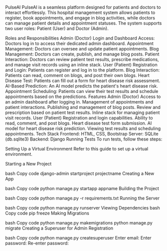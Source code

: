 PulseAI 
PulseAI is a seamless platform designed for patients and doctors to interact effortlessly. This hospital management system allows patients to register, book appointments, and engage in blog activities, while doctors can manage patient details and appointment statuses. The system supports two user roles: Patient (User) and Doctor (Admin).

Roles and Responsibilities
Admin (Doctor)
Login and Dashboard Access: Doctors log in to access their dedicated admin dashboard.
Appointment Management: Doctors can oversee and update patient appointments.
Blog Management: Doctors can create, publish, and manage blog posts.
Patient Interaction: Doctors can review patient test results, prescribe medications, and manage visit records using an inline stack.
User (Patient)
Registration and Login: Patients can register and log in to the platform.
Blog Interaction: Patients can read, comment on blogs, and post their own blogs.
Heart Disease Test: Patients can fill out a form for heart disease risk assessment.
AI-Based Prediction: An AI model predicts the patient's heart disease risk.
Appointment Scheduling: Patients can view their test results and schedule appointments based on the predictions.
Features
Admin (Doctor)
Access to an admin dashboard after logging in.
Management of appointments and patient interactions.
Publishing and management of blog posts.
Review and prescription based on patient test results.
Inline stack for managing patient visit records.
User (Patient)
Registration and login capabilities.
Ability to read, comment, and post blogs.
Heart disease test form submission.
AI model for heart disease risk prediction.
Viewing test results and scheduling appointments.
Tech Stack
Frontend: HTML, CSS, Bootstrap
Server: SQLite (db.sqlite3)
Backend: Django
Running Tests
To run tests, follow these steps:

Setting Up a Virtual Environment
Refer to this guide to set up a virtual environment.

Starting a New Project

bash
Copy code
django-admin startproject projectname
Creating a New App

bash
Copy code
python manage.py startapp appname
Building the Project

bash
Copy code
python manage.py -r requirements.txt
Running the Server

bash
Copy code
python manage.py runserver
Viewing Dependencies
bash
Copy code
pip freeze
Making Migrations

bash
Copy code
python manage.py makemigrations
python manage.py migrate
Creating a Superuser for Admin Registration

bash
Copy code
python manage.py createsuperuser
Enter email:
Enter password:
Re-enter password:
